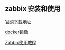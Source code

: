 ## zabbix 安装和使用
[官网下载地址](https://www.zabbix.com/download)

[docker镜像](https://hub.docker.com/u/zabbix)

[Zabbix使用教程](https://www.cnblogs.com/xdzy/p/9460025.html)